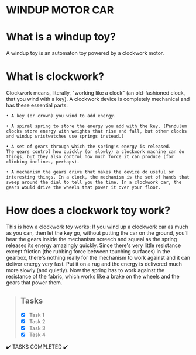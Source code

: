 # WINDUP MOTOR CAR



# What is a windup toy? 

A windup toy is an automaton toy powered by a clockwork motor. 



# What is clockwork? 

Clockwork means, literally, "working like a clock" (an old-fashioned clock, that you wind with a key). A clockwork device is completely mechanical and has these essential parts: 

	• A key (or crown) you wind to add energy. 

	• A spiral spring to store the energy you add with the key. (Pendulum clocks store energy with weights that rise and fall, but other clocks and windup wristwatches use springs instead.) 

	• A set of gears through which the spring's energy is released. The gears control how quickly (or slowly) a clockwork machine can do things, but they also control how much force it can produce (for climbing inclines, perhaps). 

	• A mechanism the gears drive that makes the device do useful or interesting things. In a clock, the mechanism is the set of hands that sweep around the dial to tell you the time. In a clockwork car, the gears would drive the wheels that power it over your floor.


# How does a clockwork toy work?

This is how a clockwork toy works:
If you wind up a clockwork car as much as you can, then let the key go, without putting the car on the ground, you'll hear the gears inside the mechanism screech and squeal as the spring releases its energy amazingly quickly. Since there's very little resistance except friction (the rubbing force between touching surfaces) in the gearbox, there's nothing really for the mechanism to work against and it can deliver energy very fast. Put it on a rug and the energy is delivered much more slowly (and quietly). Now the spring has to work against the resistance of the fabric, which works like a brake on the wheels and the gears that power them.




> ## Tasks
> - [x] Task 1
> - [x] Task 2
> - [x] Task 3
> - [x] Task 4


:heavy_check_mark: TASKS COMPLETED :heavy_check_mark:
